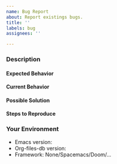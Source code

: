 ```yaml
---
name: Bug Report
about: Report existings bugs.
title: ''
labels: bug
assignees: ''

---
```


<!-- Check that the issue has not already been reported. -->
<!-- Check that the issue is not part of an active pull request. -->

### Description

#### Expected Behavior

<!-- Tell us what should happen -->

#### Current Behavior

<!-- Tell us what happens instead of the expected behavior -->

#### Possible Solution

<!-- Not obligatory, but suggest a fix/reason for the bug, -->
<!-- or ideas how to implement the addition or change -->

#### Steps to Reproduce

<!-- Provide a link to a live example, or an unambiguous set of steps to -->
<!-- reproduce this bug. Include code to reproduce, if relevant -->

### Your Environment

<!-- Include as many relevant details about the environment you experienced the bug in -->
<!-- Get the Emacs version with M-x emacs-version -->
<!-- Get the package version with M-x {{{pkg-name}}}-version -->

- Emacs version:
- Org-files-db version:
- Framework: None/Spacemacs/Doom/...
